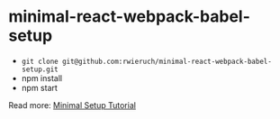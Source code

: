 # minimal-react-webpack-babel-setup

* `git clone git@github.com:rwieruch/minimal-react-webpack-babel-setup.git`
* npm install
* npm start

Read more: [Minimal Setup Tutorial](https://www.robinwieruch.de/minimal-react-webpack-babel-setup/)